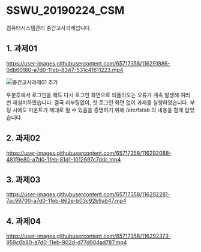 # SSWU_20190224_CSM
컴퓨터시스템관리 중간고사과제입니다. 

## 1. 과제01

https://user-images.githubusercontent.com/65717358/116291886-0db60180-a7d0-11eb-8347-531c41611223.mp4


![중간고사과제01 추가](https://user-images.githubusercontent.com/65717358/116291880-0c84d480-a7d0-11eb-9472-3a84f3eb5726.PNG)


우분투에서 로그인을 해도 다시 로그인 화면으로 되돌아오는 오류가 계속 발생해 여러 번 재설치하였습니다. 결국 리부팅없이, 첫 로그인 화면 없이 과제를 실행하였습니다. 부팅 시에도 마운트가 제대로 될 수 있음을 증명하기 위해 /etc/fstab 의 내용을 함께 담았습니다. 


## 2. 과제02


https://user-images.githubusercontent.com/65717358/116292088-481f9e80-a7d0-11eb-81d1-1012697c7ddc.mp4



## 3. 과제03


https://user-images.githubusercontent.com/65717358/116292281-7ac99700-a7d0-11eb-862e-b03c92b9ab47.mp4



## 4. 과제04


https://user-images.githubusercontent.com/65717358/116292373-959c0b80-a7d0-11eb-802d-d77d904ad787.mp4


